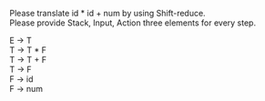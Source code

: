 Please translate id * id + num by using Shift-reduce.<br/>
Please provide Stack, Input, Action three elements for every step.

E -> T<br/>
T -> T * F<br/>
T -> T + F<br/>
T -> F<br/>
F -> id<br/>
F -> num
